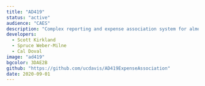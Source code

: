 ```yaml
---
title: "AD419"
status: "active"
audience: "CAES"
description: "Complex reporting and expense association system for almost $200 million in agricultural research grants and funds."
developers:
  - Scott Kirkland
  - Spruce Weber-Milne
  - Cal Doval
image: "ad419"
bgcolor: 3DAE2B
github: "https://github.com/ucdavis/AD419ExpenseAssociation"
date: 2020-09-01
---
```

